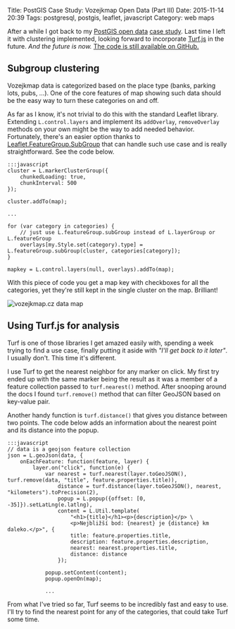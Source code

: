 Title: PostGIS Case Study: Vozejkmap Open Data (Part III)
Date: 2015-11-14 20:39
Tags: postgresql, postgis, leaflet, javascript
Category: web maps

After a while I got back to my [PostGIS open data]({filename}../2014/postgis-case-study-vozejkmap-open-data-part-i.md) [case study]({filename}postgis-case-study-vozejkmap-open-data-part-ii.md). Last time I left it with clustering implemented, looking forward to incorporate [Turf.js](http://turfjs.org) in the future. *And the future is now.* [The code is still available on GitHub.](https://github.com/zimmicz/vozejkmap-to-postgis)

## Subgroup clustering
Vozejkmap data is categorized based on the place type (banks, parking lots, pubs, &hellip;). One of the core features of map showing such data should be the easy way to turn these categories on and off.

As far as I know, it's not trivial to do this with the standard Leaflet library. Extending `L.control.layers` and implement its `addOverlay`, `removeOverlay` methods on your own might be the way to add needed behavior. Fortunately, there's an easier option thanks to [Leaflet.FeatureGroup.SubGroup](https://github.com/ghybs/Leaflet.FeatureGroup.SubGroup) that can handle such use case and is really straightforward. See the code below.

    :::javascript
    cluster = L.markerClusterGroup({
        chunkedLoading: true,
        chunkInterval: 500
    });

    cluster.addTo(map);
    
    ...

    for (var category in categories) {
        // just use L.featureGroup.subGroup instead of L.layerGroup or L.featureGroup
        overlays[my.Style.set(category).type] = L.featureGroup.subGroup(cluster, categories[category]);
    }

    mapkey = L.control.layers(null, overlays).addTo(map);

With this piece of code you get a map key with checkboxes for all the categories, yet they're still kept in the single cluster on the map. Brilliant!

<img src="{filename}/assets/postgis-case-study-vozejkmap-open-data-part-iii/map.png" title="vozejkmap.cz data map" class="img-responsive centered">

## Using Turf.js for analysis

Turf is one of those libraries I get amazed easily with, spending a week trying to find a use case, finally putting it aside with *"I'll get back to it later"*. I usually don't. This time it's different.

I use Turf to get the nearest neighbor for any marker on click. My first try ended up with the same marker being the result as it was a member of a feature collection passed to `turf.nearest()` method. After snooping around the docs I found `turf.remove()` method that can filter GeoJSON based on key-value pair.

Another handy function is `turf.distance()` that gives you distance between two points. The code below adds an information about the nearest point and its distance into the popup.

    :::javascript
    // data is a geojson feature collection
    json = L.geoJson(data, {
        onEachFeature: function(feature, layer) {
            layer.on("click", function(e) {
                var nearest = turf.nearest(layer.toGeoJSON(), turf.remove(data, "title", feature.properties.title)),
                    distance = turf.distance(layer.toGeoJSON(), nearest, "kilometers").toPrecision(2),
                    popup = L.popup({offset: [0, -35]}).setLatLng(e.latlng),
                    content = L.Util.template(
                        "<h1>{title}</h1><p>{description}</p> \
                        <p>Nejbližší bod: {nearest} je {distance} km daleko.</p>", {
                        title: feature.properties.title,
                        description: feature.properties.description,
                        nearest: nearest.properties.title,
                        distance: distance
                    });

                popup.setContent(content);
                popup.openOn(map);

                ...

From what I've tried so far, Turf seems to be incredibly fast and easy to use. I'll try to find the nearest point for any of the categories, that could take Turf some time.